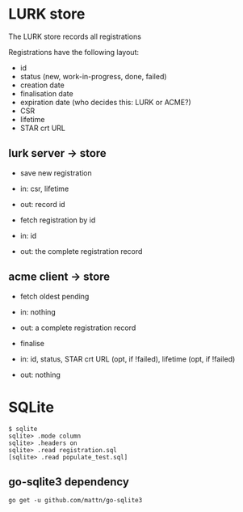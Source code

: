 # LURK store

The LURK store records all registrations

Registrations have the following layout:
- id
- status (new, work-in-progress, done, failed)
- creation date
- finalisation date
- expiration date	(who decides this: LURK or ACME?)
- CSR
- lifetime
- STAR crt URL

## lurk server -> store
- save new registration
 - in: csr, lifetime
 - out: record id

- fetch registration by id
 - in: id
 - out: the complete registration record

## acme client -> store
- fetch oldest pending
 - in: nothing
 - out: a complete registration record

- finalise
 - in: id, status, STAR crt URL (opt, if !failed), lifetime (opt, if !failed)
 - out: nothing

# SQLite
```
$ sqlite
sqlite> .mode column
sqlite> .headers on
sqlite> .read registration.sql
[sqlite> .read populate_test.sql]
```

## go-sqlite3 dependency
```
go get -u github.com/mattn/go-sqlite3
```
